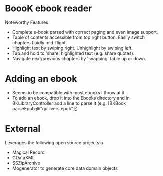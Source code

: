 # BoooK ebook reader
Noteworthy Features
- Complete e-book parsed with correct paging and even image support.
- Table of contents accessible from top right button. Easily switch chapters fluidly mid-flight.
- Highlight text by swiping right. Unhighlight by swiping left. 
- Tap and hold to 'share' highlighted text (e.g. share quotes).
- Navigate next/previous chapters by 'snapping' table up or down.

# Adding an ebook
- Seems to be compatible with most ebooks I throw at it.
- To add an ebook, drop it into the Ebooks directory and in BKLibraryController add a line to parse it (e.g. [BKBook parseEpub:@"gullivers.epub"];)

# External 
Leverages the following open source projects:a
- Magical Record
- GDataXML
- SSZipArchive
- Mogenerator to generate core data domain objects

 


